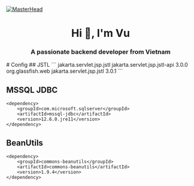 [![MasterHead](https://static.wixstatic.com/media/809ab6_83a1f7749ff041608a3443cf551658ac~mv2.gif)](https://github.com/VuScriptMasterForge)
<h1 align="center">Hi 👋, I'm Vu</h1>
<h3 align="center">A passionate backend developer from Vietnam</h3>
# Config
## JSTL 
```
<dependency>
    <groupId>jakarta.servlet.jsp.jstl</groupId>
    <artifactId>jakarta.servlet.jsp.jstl-api</artifactId>
    <version>3.0.0</version>
</dependency>
<dependency>
    <groupId>org.glassfish.web</groupId>
    <artifactId>jakarta.servlet.jsp.jstl</artifactId>
    <version>3.0.1</version>
</dependency>
```

## MSSQL JDBC
``` 
<dependency>
    <groupId>com.microsoft.sqlserver</groupId>
    <artifactId>mssql-jdbc</artifactId>
    <version>12.6.0.jre11</version>
</dependency>
```

## BeanUtils
```
<dependency>
    <groupId>commons-beanutils</groupId>
    <artifactId>commons-beanutils</artifactId>
    <version>1.9.4</version>
</dependency>

```
